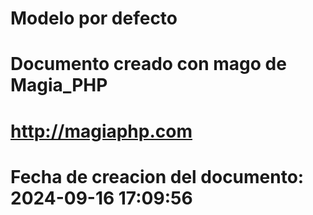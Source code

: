 # Modelo por defecto 

# Documento creado con mago de Magia_PHP 

# http://magiaphp.com 

# Fecha de creacion del documento: 2024-09-16 17:09:56 

